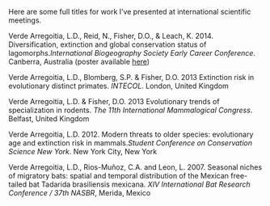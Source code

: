 Here are some full titles for work I’ve presented at international scientific meetings. 

Verde Arregoitia, L.D., Reid, N., Fisher, D.O., & Leach, K. 2014. Diversification, extinction and global conservation status of lagomorphs._International Biogeography Society Early Career Conference_. Canberra, Australia (poster available [here](https://figshare.com/articles/Diversification_extinction_and_global_conservation_status_of_lagomorphs/892568))

Verde Arregoitia, L.D., Blomberg, S.P. & Fisher, D.O. 2013 Extinction risk in evolutionary distinct primates. _INTECOL_. London, United Kingdom

Verde Arregoitia, L.D. & Fisher, D.O. 2013 Evolutionary trends of specialization in rodents. _The 11th International Mammalogical Congress_. Belfast, United Kingdom

Verde Arregoitia, L.D. 2012. Modern threats to older species: evolutionary age and extinction risk in mammals._Student Conference on Conservation Science New York_. New York City, New York

Verde Arregoitia, L.D., Rios-Muñoz, C.A. and Leon, L. 2007. Seasonal niches of migratory bats: spatial and temporal distribution of the Mexican free-tailed bat Tadarida brasiliensis mexicana.  _XIV International Bat Research Conference / 37th NASBR_, Merida, Mexico


